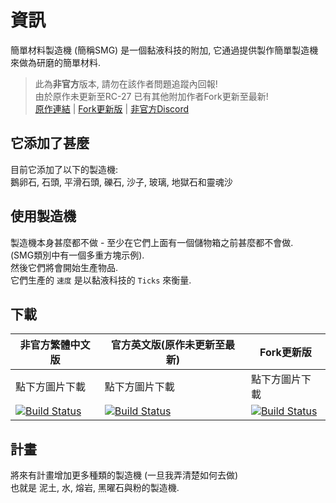# 資訊
簡單材料製造機 (簡稱SMG) 是一個黏液科技的附加, 它通過提供製作簡單製造機來做為研磨的簡單材料.<br>

> 此為**非官方**版本, 請勿在該作者問題追蹤內回報! <br>
> 由於原作未更新至RC-27 已有其他附加作者Fork更新至最新! <br>
> [原作連結](https://github.com/waleks647/SMG) | [Fork更新版](https://github.com/Sefiraat/SMG) | [非官方Discord](https://discord.gg/GF4CwjFXT9)

## 它添加了甚麼
目前它添加了以下的製造機:<br>
鵝卵石, 石頭, 平滑石頭, 礫石, 沙子, 玻璃, 地獄石和靈魂沙<br>

## 使用製造機
製造機本身甚麼都不做 - 至少在它們上面有一個儲物箱之前甚麼都不會做.<br>
(SMG類別中有一個多重方塊示例).<br>
然後它們將會開始生產物品.<br>
它們生產的 `速度` 是以黏液科技的 `Ticks` 來衡量.<br>

## 下載
| 非官方繁體中文版 | 官方英文版(原作未更新至最新) | Fork更新版 |
| -------- | -------- | -------- |
| 點下方圖片下載 | 點下方圖片下載 | 點下方圖片下載 |
| [![Build Status](https://xMikux.github.io/builds/SlimeTraditionalTranslation/SMG/master/badge.svg)](https://xMikux.github.io/builds/SlimeTraditionalTranslation/SMG/master) | [![Build Status](https://thebusybiscuit.github.io/builds/waleks647/SMG/master/badge.svg)](https://thebusybiscuit.github.io/builds/waleks647/SMG/master) | [![Build Status](https://thebusybiscuit.github.io/builds/Sefiraat/SMG/master/badge.svg)](https://thebusybiscuit.github.io/builds/Sefiraat/SMG/master) |

## 計畫
將來有計畫增加更多種類的製造機 (一旦我弄清楚如何去做)<br>
也就是 泥土, 水, 熔岩, 黑曜石與粉的製造機.<br>
